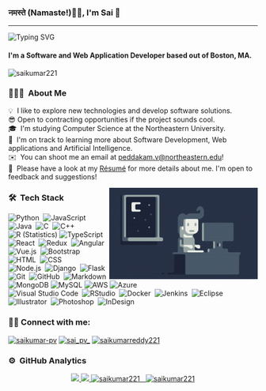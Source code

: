 ### नमस्ते (Namaste!)🙏🏻, I'm Sai 👋
---
![Typing SVG](https://readme-typing-svg.herokuapp.com?font=Nunito&color=%EADEDE&size=35&center=true&vCenter=true&lines=++++नमस्ते++,I'm++Sai;++++A++Software++Developer++;++Web++App++Builder)

#### I'm a Software and Web Application Developer based out of Boston, MA.
<p align="left"> <img src="https://komarev.com/ghpvc/?username=saikumar221&label=Profile%20views&color=0e75b6&style=flat" alt="saikumar221" /> </p>

### 👨🏻‍💻 &nbsp;About Me

💡 &nbsp;I like to explore new technologies and develop software solutions.\
😎 Open to contracting opportunities if the project sounds cool.\
🎓 &nbsp;I'm studying Computer Science at the Northeastern University.\
🌱 &nbsp;I'm on track to learning more about Software Development, Web applications and Artificial Intelligence.\
✉️ &nbsp;You can shoot me an email at peddakam.v@northeastern.edu!\
📄 &nbsp;Please have a look at my [Résumé](https://www.linkedin.com/in/saikumar-pv/) for more details about me. I'm open to feedback and suggestions!

<img alt="Night Coding" src="https://raw.githubusercontent.com/saikumar221/saikumar221/master/assets/Night-Coding.gif" align="right"/>


### 🛠 &nbsp;Tech Stack

![Python](https://img.shields.io/badge/-Python-05122A?style=flat&logo=python)&nbsp;
![JavaScript](https://img.shields.io/badge/-JavaScript-05122A?style=flat&logo=javascript)&nbsp;
![Java](https://img.shields.io/badge/Java-05122A?style=flat&logo=java&logoColor=FFA518)&nbsp;
![C](https://img.shields.io/badge/-C-05122A?style=flat&logo=C&logoColor=A8B9CC)&nbsp;
![C++](https://img.shields.io/badge/-C++-05122A?style=flat&logo=C%2B%2B&logoColor=00599C)&nbsp;
![R (Statistics)](https://img.shields.io/badge/-R-05122A?style=flat&logo=R&logoColor=276DC3)
![TypeScript](https://img.shields.io/badge/TypeScript-05122A?style=flat&logo=typescript)&nbsp;\
![React](https://img.shields.io/badge/-React-05122A?style=flat&logo=react)&nbsp;
![Redux](https://img.shields.io/badge/-Redux-05122A?style=flat&logo=redux)&nbsp;
![Angular](https://img.shields.io/badge/-Angular-05122A?style=flat&logo=angular)&nbsp;
![Vue.js](https://img.shields.io/badge/-Vue-05122A?style=flat&logo=vue.js)&nbsp;
![Bootstrap](https://img.shields.io/badge/-Bootstrap-05122A?style=flat&logo=bootstrap&logoColor=563D7C)
![HTML](https://img.shields.io/badge/-HTML-05122A?style=flat&logo=HTML5)&nbsp;
![CSS](https://img.shields.io/badge/-CSS-05122A?style=flat&logo=CSS3&logoColor=1572B6)&nbsp;\
![Node.js](https://img.shields.io/badge/-Node.js-05122A?style=flat&logo=node.js)&nbsp;
![Django](https://img.shields.io/badge/-Django-05122A?style=flat&logo=django&logoColor=092E20)&nbsp;
![Flask](https://img.shields.io/badge/-Flask-05122A?style=flat&logo=flask)&nbsp;
![Git](https://img.shields.io/badge/-Git-05122A?style=flat&logo=git)&nbsp;
![GitHub](https://img.shields.io/badge/-GitHub-05122A?style=flat&logo=github)&nbsp;
![Markdown](https://img.shields.io/badge/-Markdown-05122A?style=flat&logo=markdown)\
![MongoDB](https://img.shields.io/badge/-MongoDB-05122A?style=flat&logo=mongodb)
![MySQL](https://img.shields.io/badge/-MySQL-05122A?style=flat&logo=mysql)
![AWS](https://img.shields.io/badge/-AWS-05122A?style=flat&logo=amazon)
![Azure](https://img.shields.io/badge/-Azure-05122A?style=flat&logo=azure)\
![Visual Studio Code](https://img.shields.io/badge/-Visual%20Studio%20Code-05122A?style=flat&logo=vscode&logoColor=007ACC)&nbsp;
![RStudio](https://img.shields.io/badge/-RStudio-05122A?style=flat&logo=R)&nbsp;
![Docker](https://img.shields.io/badge/-Docker-05122A?style=flat&logo=docker)&nbsp;
![Jenkins](https://img.shields.io/badge/-Jenkins-05122A?style=flat&logo=jenkins)&nbsp;
![Eclipse](https://img.shields.io/badge/-Eclipse-05122A?style=flat&logo=eclipse-ide&logoColor=2C2255)\
![Illustrator](https://img.shields.io/badge/-Illustrator-05122A?style=flat&logo=adobe-illustrator)&nbsp;
![Photoshop](https://img.shields.io/badge/-Photoshop-05122A?style=flat&logo=adobe-photoshop)&nbsp;
![InDesign](https://img.shields.io/badge/-InDesign-05122A?style=flat&logo=adobe-indesign)

### 🤝🏻 Connect with me:
<p align="left">
<a href="https://linkedin.com/in/saikumar-pv" target="blank"><img align="center" src="https://raw.githubusercontent.com/rahuldkjain/github-profile-readme-generator/master/src/images/icons/Social/linked-in-alt.svg" alt="saikumar-pv" height="30" width="40" /></a>
<a href="https://instagram.com/sai_pv_" target="blank"><img align="center" src="https://raw.githubusercontent.com/rahuldkjain/github-profile-readme-generator/master/src/images/icons/Social/instagram.svg" alt="sai_pv_" height="30" width="40" /></a>
<a href="https://www.hackerrank.com/saikumarreddy221" target="blank"><img align="center" src="https://raw.githubusercontent.com/rahuldkjain/github-profile-readme-generator/master/src/images/icons/Social/hackerrank.svg" alt="saikumarreddy221" height="30" width="40" /></a>
</p>

### ⚙️ &nbsp;GitHub Analytics

<p align="center">
<a href="https://github.com/saikumar221">
  <img height="180em" src="https://github-readme-stats-eight-theta.vercel.app/api?username=saikumar221&show_icons=true&theme=algolia&include_all_commits=true&count_private=true"/>
  <img height="180em" src="https://github-readme-stats-eight-theta.vercel.app/api/top-langs/?username=saikumar221&layout=compact&langs_count=8&theme=algolia"/>
  <img height="180em" src="http://github-readme-streak-stats.herokuapp.com?user=saikumar221&theme=algolia&date_format=M%20j%5B%2C%20Y%5D" alt="saikumar221"/>
  &nbsp;&nbsp;<img height="100em" src="https://github-profile-trophy.vercel.app/?username=saikumar221&theme=algolia&rank=SSS,SS,S,AAA,AA,A,B," alt="saikumar221"/>
</a>
</p>

